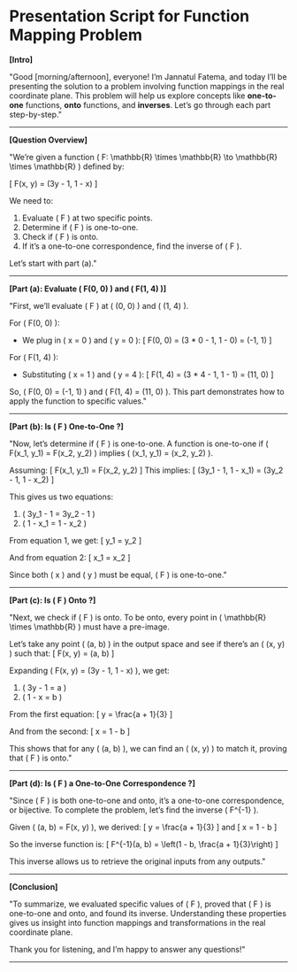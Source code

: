 # Presentation Script for Function Mapping Problem

**[Intro]**

"Good [morning/afternoon], everyone! I’m Jannatul Fatema, and today I’ll be presenting the solution to a problem involving function mappings in the real coordinate plane. This problem will help us explore concepts like **one-to-one** functions, **onto** functions, and **inverses**. Let’s go through each part step-by-step."

---

**[Question Overview]**

"We’re given a function \( F: \mathbb{R} \times \mathbb{R} \to \mathbb{R} \times \mathbb{R} \) defined by:

\[
F(x, y) = (3y - 1, 1 - x)
\]

We need to:
1. Evaluate \( F \) at two specific points.
2. Determine if \( F \) is one-to-one.
3. Check if \( F \) is onto.
4. If it’s a one-to-one correspondence, find the inverse of \( F \).

Let’s start with part (a)."

---

**[Part (a): Evaluate \( F(0, 0) \) and \( F(1, 4) \)]**

"First, we’ll evaluate \( F \) at \( (0, 0) \) and \( (1, 4) \).

For \( F(0, 0) \):
- We plug in \( x = 0 \) and \( y = 0 \):
  \[
  F(0, 0) = (3 * 0 - 1, 1 - 0) = (-1, 1)
  \]

For \( F(1, 4) \):
- Substituting \( x = 1 \) and \( y = 4 \):
  \[
  F(1, 4) = (3 * 4 - 1, 1 - 1) = (11, 0)
  \]

So, \( F(0, 0) = (-1, 1) \) and \( F(1, 4) = (11, 0) \). This part demonstrates how to apply the function to specific values."

---

**[Part (b): Is \( F \) One-to-One ?]**

"Now, let’s determine if \( F \) is one-to-one. A function is one-to-one if \( F(x_1, y_1) = F(x_2, y_2) \) implies \( (x_1, y_1) = (x_2, y_2) \).

Assuming:
\[
F(x_1, y_1) = F(x_2, y_2)
\]
This implies:
\[
(3y_1 - 1, 1 - x_1) = (3y_2 - 1, 1 - x_2)
\]

This gives us two equations:
1. \( 3y_1 - 1 = 3y_2 - 1 \)
2. \( 1 - x_1 = 1 - x_2 \)

From equation 1, we get:
\[
y_1 = y_2
\]

And from equation 2:
\[
x_1 = x_2
\]

Since both \( x \) and \( y \) must be equal, \( F \) is one-to-one."

---

**[Part (c): Is \( F \) Onto ?]**

"Next, we check if \( F \) is onto. To be onto, every point in \( \mathbb{R} \times \mathbb{R} \) must have a pre-image.

Let’s take any point \( (a, b) \) in the output space and see if there’s an \( (x, y) \) such that:
\[
F(x, y) = (a, b)
\]

Expanding \( F(x, y) = (3y - 1, 1 - x) \), we get:
1. \( 3y - 1 = a \)
2. \( 1 - x = b \)

From the first equation:
\[
y = \frac{a + 1}{3}
\]

And from the second:
\[
x = 1 - b
\]

This shows that for any \( (a, b) \), we can find an \( (x, y) \) to match it, proving that \( F \) is onto."

---

**[Part (d): Is \( F \) a One-to-One Correspondence ?]**

"Since \( F \) is both one-to-one and onto, it’s a one-to-one correspondence, or bijective. To complete the problem, let’s find the inverse \( F^{-1} \).

Given \( (a, b) = F(x, y) \), we derived:
\[
y = \frac{a + 1}{3}
\]
and
\[
x = 1 - b
\]

So the inverse function is:
\[
F^{-1}(a, b) = \left(1 - b, \frac{a + 1}{3}\right)
\]

This inverse allows us to retrieve the original inputs from any outputs."

---

**[Conclusion]**

"To summarize, we evaluated specific values of \( F \), proved that \( F \) is one-to-one and onto, and found its inverse. Understanding these properties gives us insight into function mappings and transformations in the real coordinate plane.

Thank you for listening, and I’m happy to answer any questions!"

---



